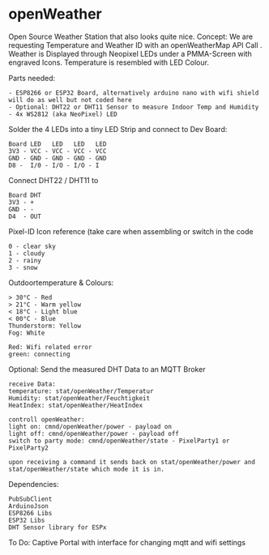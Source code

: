 # openWeather
Open Source Weather Station that also looks quite nice.
Concept:
We are requesting Temperature and Weather ID with an openWeatherMap API Call . Weather is Displayed through Neopixel LEDs under a PMMA-Screen with engraved Icons. Temperature is resembled with LED Colour.

Parts needed:

    - ESP8266 or ESP32 Board, alternatively arduino nano with wifi shield will do as well but not coded here
    - Optional: DHT22 or DHT11 Sensor to measure Indoor Temp and Humidity
    - 4x WS2812 (aka NeoPixel) LED

Solder the 4 LEDs into a tiny LED Strip and connect to Dev Board:

    Board LED   LED   LED   LED
    3V3 - VCC - VCC - VCC - VCC
    GND - GND - GND - GND - GND
    D8 -  I/0 - I/O - I/O - I

Connect DHT22 / DHT11 to

    Board DHT
    3V3 - +
    GND - -
    D4  - OUT

Pixel-ID Icon reference (take care when assembling or switch in the code

    0 - clear sky
    1 - cloudy
    2 - rainy
    3 - snow

Outdoortemperature & Colours:

    > 30°C - Red
    > 21°C - Warm yellow
    < 18°C - Light blue
    < 00°C - Blue
    Thunderstorm: Yellow
    Fog: White

    Red: Wifi related error
    green: connecting

Optional: Send the measured DHT Data to an MQTT Broker
    
    receive Data:
    temperature: stat/openWeather/Temperatur
    Humidity: stat/openWeather/Feuchtigkeit
    HeatIndex: stat/openWeather/HeatIndex
    
    controll openWeather:
    light on: cmnd/openWeather/power - payload on
    light off: cmnd/openWeather/power - payload off
    switch to party mode: cmnd/openWeather/state - PixelParty1 or PixelParty2
    
    upon receiving a command it sends back on stat/openWeather/power and stat/openWeather/state which mode it is in.
    
Dependencies:

    PubSubClient
    ArduinoJson
    ESP8266 Libs
    ESP32 Libs
    DHT Sensor library for ESPx
    
To Do: Captive Portal with interface for changing mqtt and wifi settings
